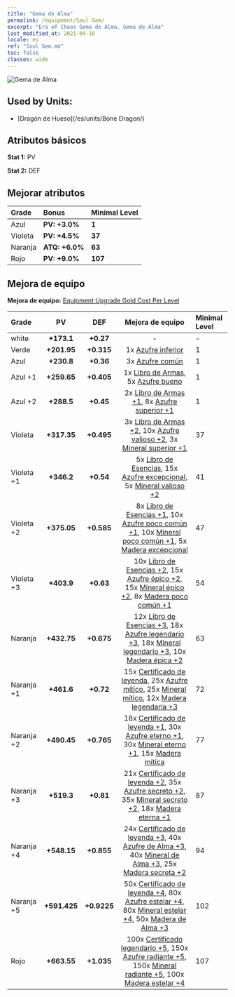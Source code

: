 ```yaml
---
title: "Gema de Alma"
permalink: /equipment/Soul Gem/
excerpt: "Era of Chaos Gema de Alma. Gema de Alma"
last_modified_at: 2021-04-16
locale: es
ref: "Soul Gem.md"
toc: false
classes: wide
---
```


  ![Gema de Alma](/images/e/e_3074.png)

## Used by Units:

* [Dragón de Hueso](/es/units/Bone Dragon/) 


## Atributos básicos
 **Stat 1:** PV

 **Stat 2:** DEF

## Mejorar atributos

  |     Grade    |   Bonus | Minimal Level | 
  |:-------------|:--------|:--------------| 
  | Azul | **PV: +3.0%** | **1** | 
  | Violeta | **PV: +4.5%** | **37** | 
  | Naranja | **ATQ: +6.0%** | **63** | 
  | Rojo | **PV: +9.0%** | **107** | 


## Mejora de equipo
 **Mejora de equipo:** [Equipment Upgrade Gold Cost Per Level](/equipment/EquipmentUpgradeCostPerLevel/) 

  |          Grade      | PV | DEF | Mejora de equipo | Minimal Level |
  |:--------------------|:---------:|:---------:|:----------------:|:--------------|
  | white | **+173.1** | **+0.27** | - | - |
  | Verde | **+201.95** | **+0.315** | 1x [Azufre inferior](/es/Items/mat_3/) | 1 |
  | Azul | **+230.8** | **+0.36** | 3x [Azufre común](/es/Items/mat_9/) | 1 |
  | Azul +1 | **+259.65** | **+0.405** | 1x [Libro de Armas](/es/Items/mat_18/), 5x [Azufre bueno](/es/Items/mat_15/) | 1 |
  | Azul +2 | **+288.5** | **+0.45** | 2x [Libro de Armas +1](/es/Items/mat_25/), 8x [Azufre superior +1](/es/Items/mat_22/) | 1 |
  | Violeta | **+317.35** | **+0.495** | 3x [Libro de Armas +2](/es/Items/mat_32/), 10x [Azufre valioso +2](/es/Items/mat_29/), 3x [Mineral superior +1](/es/Items/mat_19/) | 37 |
  | Violeta +1 | **+346.2** | **+0.54** | 5x [Libro de Esencias](/es/Items/mat_39/), 15x [Azufre excepcional](/es/Items/mat_36/), 5x [Mineral valioso +2](/es/Items/mat_26/) | 41 |
  | Violeta +2 | **+375.05** | **+0.585** | 8x [Libro de Esencias +1](/es/Items/mat_46/), 10x [Azufre poco común +1](/es/Items/mat_43/), 10x [Mineral poco común +1](/es/Items/mat_40/), 5x [Madera excepcional](/es/Items/mat_34/) | 47 |
  | Violeta +3 | **+403.9** | **+0.63** | 10x [Libro de Esencias +2](/es/Items/mat_53/), 15x [Azufre épico +2](/es/Items/mat_50/), 15x [Mineral épico +2](/es/Items/mat_47/), 8x [Madera poco común +1](/es/Items/mat_41/) | 54 |
  | Naranja | **+432.75** | **+0.675** | 12x [Libro de Esencias +3](/es/Items/mat_60/), 18x [Azufre legendario +3](/es/Items/mat_57/), 18x [Mineral legendario +3](/es/Items/mat_54/), 10x [Madera épica +2](/es/Items/mat_48/) | 63 |
  | Naranja +1 | **+461.6** | **+0.72** | 15x [Certificado de leyenda](/es/Items/mat_67/), 25x [Azufre mítico](/es/Items/mat_64/), 25x [Mineral mítico](/es/Items/mat_61/), 12x [Madera legendaria +3](/es/Items/mat_55/) | 72 |
  | Naranja +2 | **+490.45** | **+0.765** | 18x [Certificado de leyenda +1](/es/Items/mat_74/), 30x [Azufre eterno +1](/es/Items/mat_71/), 30x [Mineral eterno +1](/es/Items/mat_68/), 15x [Madera mítica](/es/Items/mat_62/) | 77 |
  | Naranja +3 | **+519.3** | **+0.81** | 21x [Certificado de leyenda +2](/es/Items/mat_81/), 35x [Azufre secreto +2](/es/Items/mat_78/), 35x [Mineral secreto +2](/es/Items/mat_75/), 18x [Madera eterna +1](/es/Items/mat_69/) | 87 |
  | Naranja +4 | **+548.15** | **+0.855** | 24x [Certificado de leyenda +3](/es/Items/mat_88/), 40x [Azufre de Alma +3](/es/Items/mat_85/), 40x [Mineral de Alma +3](/es/Items/mat_82/), 25x [Madera secreta +2](/es/Items/mat_76/) | 94 |
  | Naranja +5 | **+591.425** | **+0.9225** | 50x [Certificado de leyenda +4](/es/Items/mat_95/), 80x [Azufre estelar +4](/es/Items/mat_92/), 80x [Mineral estelar +4](/es/Items/mat_89/), 50x [Madera de Alma +3](/es/Items/mat_83/) | 102 |
  | Rojo | **+663.55** | **+1.035** | 100x [Certificado legendario +5](/es/Items/mat_102/), 150x [Azufre radiante +5](/es/Items/mat_99/), 150x [Mineral radiante +5](/es/Items/mat_96/), 100x [Madera estelar +4](/es/Items/mat_90/) | 107 |

